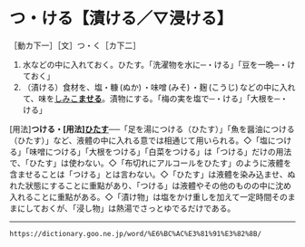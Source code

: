 # つ・ける【漬ける／▽浸ける】

［動カ下一］［文］つ・く［カ下二］
1.  水などの中に入れておく。ひたす。「洗濯物を水に─・ける」「豆を一晩─・けておく」
2.  （漬ける）食材を、塩・糠 (ぬか) ・味噌 (みそ) ・麹 (こうじ) などの中に入れて、味を[しみこ**ませる**](しみこむ（染み込む）)。漬物にする。「梅の実を塩で─・ける」「大根を─・ける」
    

\[用法\]**つける・\[用法\][ひたす](https://dictionary.goo.ne.jp/word/%E6%B5%B8%E3%81%99_%28%E3%81%B2%E3%81%9F%E3%81%99%29/#jn-185095)**──「足を湯につける（ひたす）」「魚を醤油につける（ひたす）」など、液體の中に入れる意では相通じて用いられる。◇「塩につける」「味噌につける」「大根をつける」「白菜をつける」は「つける」だけの用法で、「ひたす」は使わない。◇「布切れにアルコールをひたす」のように液體を含ませることは「つける」とは言わない。◇「ひたす」は液體を染み込ませ、ぬれた狀態にすることに重點があり、「つける」は液體やその他のものの中に沈め入れることに重點がある。◇「漬け物」は塩をかけ重しを加えて一定時間そのままにしておくが、「浸し物」は熱湯でさっとゆでるだけである。

---
`https://dictionary.goo.ne.jp/word/%E6%BC%AC%E3%81%91%E3%82%8B/`